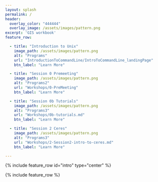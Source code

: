 ```yaml
---
layout: splash
permalink: /
header:
  overlay_color: "444444"
  overlay_image: /assets/images/pattern.png
excerpt: 'GIS workbook'
feature_row:

  - title: "Introduction to Unix"
    image_path: /assets/images/pattern.png
    alt: "Programs"
    url: "IntroductionToCommandLine/IntroToCommandLine_landingPage"
    btn_label: "Learn More"

  - title: "Session 0 Premeeting"
    image_path: /assets/images/pattern.png
    alt: "Programs2"
    url: "Workshops/0-PreMeeting"
    btn_label: "Learn More"

  - title: "Session 0b Tutorials"
    image_path: /assets/images/pattern.png
    alt: "Programs3"
    url: "Workshops/0b-tutorials.md"
    btn_label: "Learn More"

  - title: "Session 2 Ceres"
    image_path: /assets/images/pattern.png
    alt: "Programs3"
    url: "Workshops/2-Session2-intro-to-ceres.md"
    btn_label: "Learn More"

---
```




{% include feature_row id="intro" type="center" %}

{% include feature_row %}
